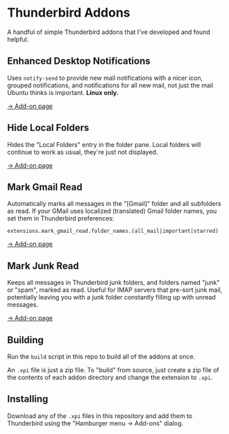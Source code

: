 # Thunderbird Addons

A handful of simple Thunderbird addons that I've developed and found helpful.

## Enhanced Desktop Notifications

Uses `notify-send` to provide new mail notifications with a nicer icon, grouped notifications, and notifications for all new mail, not just the mail Ubuntu thinks is important. __Linux only.__

[→ Add-on page](https://addons.thunderbird.net/en-US/thunderbird/addon/enhanced-desktop-notifications/)

## Hide Local Folders

Hides the "Local Folders" entry in the folder pane.  Local folders will continue to work as usual, they're just not displayed.

[→ Add-on page](https://addons.thunderbird.net/en-US/thunderbird/addon/hide-local-folders/)

## Mark Gmail Read

Automatically marks all messages in the "[Gmail]" folder and all subfolders as read. If your GMail uses localized (translated) Gmail folder names, you set them in Thunderbird preferences:

`extensions.mark_gmail_read.folder_names.(all_mail|important|starred)`

[→ Add-on page](https://addons.thunderbird.net/en-US/thunderbird/addon/mark-gmail-read/)

## Mark Junk Read

Keeps all messages in Thunderbird junk folders, and folders named "junk" or "spam", marked as read.  Useful for IMAP servers that pre-sort junk mail, potentially leaving you with a junk folder constantly filling up with unread messages.

[→ Add-on page](https://addons.thunderbird.net/en-US/thunderbird/addon/mark-junk-read/)

## Building

Run the `build` script in this repo to build all of the addons at once.

An `.xpi` file is just a zip file. To "build" from source, just create a zip file of the contents of each addon directory and change the extension to `.xpi`.

## Installing

Download any of the `.xpi` files in this repository and add them to Thunderbird using the "Hamburger menu → Add-ons" dialog.
